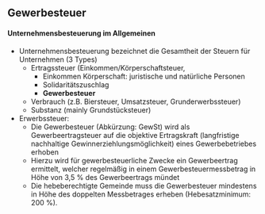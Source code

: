 ## Gewerbesteuer

#### Unternehmensbesteuerung im Allgemeinen
* Unternehmensbesteuerung bezeichnet die Gesamtheit der Steuern für Unternehmen (3 Types)
	* Ertragssteuer (Einkommen/Körperschaftsteuer, 
		* Einkommen Körperschaft: juristische und natürliche Personen
		* Solidaritätszuschlag
		* **Gewerbesteuer**
	* Verbrauch (z.B. Biersteuer, Umsatzsteuer, Grunderwerbssteuer)
	* Substanz (mainly Grundstücksteuer)
* Erwerbssteuer:
	* Die Gewerbesteuer (Abkürzung: GewSt) wird als Gewerbeertragsteuer auf die objektive Ertragskraft (langfristige nachhaltige Gewinnerziehlungsmöglichkeit) eines Gewerbebetriebes erhoben
	* Hierzu wird für gewerbesteuerliche Zwecke ein Gewerbeertrag ermittelt, welcher regelmäßig in einem Gewerbesteuermessbetrag in Höhe von 3,5 % des Gewerbeertrags mündet
	* Die hebeberechtigte Gemeinde muss die Gewerbesteuer mindestens in Höhe des doppelten Messbetrages erheben (Hebesatzminimum: 200 %). 
